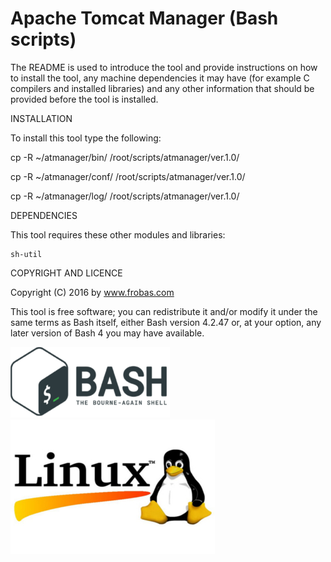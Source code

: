 Apache Tomcat Manager (Bash scripts)
================================================================================

The README is used to introduce the tool and provide instructions on
how to install the tool, any machine dependencies it may have (for
example C compilers and installed libraries) and any other information
that should be provided before the tool is installed.

INSTALLATION

To install this tool type the following:

   cp -R ~/atmanager/bin/   /root/scripts/atmanager/ver.1.0/

   cp -R ~/atmanager/conf/  /root/scripts/atmanager/ver.1.0/

   cp -R ~/atmanager/log/   /root/scripts/atmanager/ver.1.0/


DEPENDENCIES

This tool requires these other modules and libraries:

  	sh-util

COPYRIGHT AND LICENCE

Copyright (C) 2016 by www.frobas.com

This tool is free software; you can redistribute it and/or modify
it under the same terms as Bash itself, either Bash version 4.2.47 or,
at your option, any later version of Bash 4 you may have available.

![alt tag](https://raw.githubusercontent.com/vroncevic/atmanager/master/bash_logo_255_113.png)
![alt tag](https://raw.githubusercontent.com/vroncevic/atmanager/master/linux_logo_327_215.jpg)

